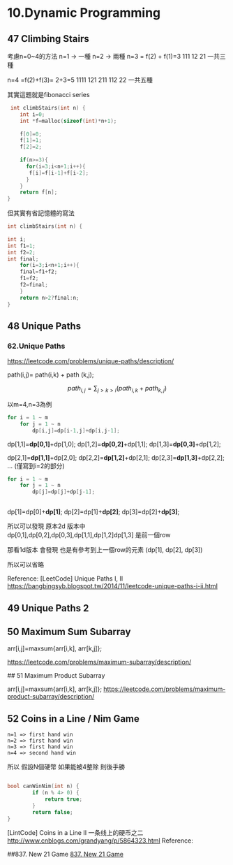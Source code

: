

# 10.Dynamic Programming

## 47 Climbing Stairs

考慮n=0~4的方法
 n=1 -> 一種
 n=2 -> 兩種
 n=3 = f(2) + f(1)=3 
     111
     12
     21
 一共三種
 
 n=4 =f(2)+f(3)= 2+3=5
     1111
     121
     211
     112
     22
 一共五種
 
 其實這題就是fibonacci series
 
```c
 int climbStairs(int n) {
    int i=0;
    int *f=malloc(sizeof(int)*n+1);
    
    f[0]=0;
    f[1]=1;
    f[2]=2;
    
    if(n>=3){
      for(i=3;i<n+1;i++){
       f[i]=f[i-1]+f[i-2];
      }
    }
    return f[n];
}
```
但其實有省記憶體的寫法
```c
int climbStairs(int n) {
    
int i;
int f1=1;
int f2=2;
int final;
    for(i=3;i<n+1;i++){
    final=f1+f2;
    f1=f2;
    f2=final;
    }
    return n>2?final:n;
}
```



## 48 Unique Paths
### 62.Unique Paths

https://leetcode.com/problems/unique-paths/description/

path(i,j)= path(i,k) + path (k,j);

$$ path_{i,j}=  \sum_{j>k>i}  (  path_{i,k} + path_{k,j}) $$


以m=4,n=3為例

```c
for i = 1 ~ m
    for j = 1 ~ n
        dp[i,j]=dp[i-1,j]+dp[i,j-1];        
```

dp[1,1]=**dp[0,1]**+dp[1,0];
dp[1,2]=**dp[0,2]**+dp[1,1];
dp[1,3]=**dp[0,3]**+dp[1,2];

dp[2,1]=**dp[1,1]**+dp[2,0];
dp[2,2]=**dp[1,2]**+dp[2,1];
dp[2,3]=**dp[1,3]**+dp[2,2];
    ... (僅寫到i=2的部分)
    

```c
for i = 1 ~ m
    for j = 1 ~ n
        dp[j]=dp[j]+dp[j-1];
        
```

dp[1]=dp[0]+**dp[1]**;
dp[2]=dp[1]+**dp[2]**;
dp[3]=dp[2]+**dp[3]**;


所以可以發現
原本2d 版本中  
dp[0,1],dp[0,2],dp[0,3],dp[1,1],dp[1,2]dp[1,3] 是前一個row

那看1d版本 會發現
也是有參考到上一個row的元素 (dp[1], dp[2], dp[3])

所以可以省略    

Reference:
[LeetCode] Unique Paths I, II https://bangbingsyb.blogspot.tw/2014/11/leetcode-unique-paths-i-ii.html



## 49 Unique Paths 2

## 50 Maximum Sum Subarray


arr[i,j]=maxsum{arr[i,k], arr[k,j]};

https://leetcode.com/problems/maximum-subarray/description/

\#\# 51 Maximum Product Subarray

arr[i,j]=maxsum{arr[i,k], arr[k,j]};
https://leetcode.com/problems/maximum-product-subarray/description/

## 52 Coins in a Line / Nim Game

  
    n=1 => first hand win
    n=2 => first hand win
    n=3 => first hand win
    n=4 => second hand win
    
所以 假設N個硬幣  如果能被4整除 則後手勝

```c

bool canWinNim(int n) { 
        if (n % 4> 0) {
            return true;
        }
        return false;
}
```
[LintCode] Coins in a Line II 一条线上的硬币之二
http://www.cnblogs.com/grandyang/p/5864323.html
Reference:


##837. New 21 Game
[837. New 21 Game](/questions/New21Game.md)

